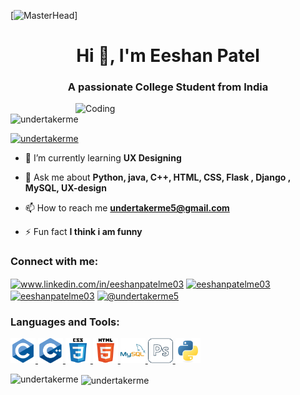 [![MasterHead](https://blog.sadarwa.com/wp-content/uploads/2019/09/github-front-1024x576.png)]
<h1 align="center">Hi 👋, I'm Eeshan Patel</h1>
<h3 align="center">A passionate College Student from India</h3>
<img align="right" alt="Coding" width="400" src="https://cdn.videoplasty.com/animation/chill-coding-programming-lo-fi-animation-stock-animation-21874-1280x720.jpg?1607096344">

<p align="left"> <img src="https://komarev.com/ghpvc/?username=undertakerme&label=Profile%20views&color=0e75b6&style=flat" alt="undertakerme" /> </p>

<p align="left"> <a href="https://github.com/ryo-ma/github-profile-trophy"><img src="https://github-profile-trophy.vercel.app/?username=undertakerme" alt="undertakerme" /></a> </p>

- 🌱 I’m currently learning **UX Designing**

- 💬 Ask me about **Python, java, C++, HTML, CSS, Flask , Django , MySQL, UX-design**

- 📫 How to reach me **undertakerme5@gmail.com**

- ⚡ Fun fact **I think i am funny**

<h3 align="left">Connect with me:</h3>
<p align="left">
<a href="https://linkedin.com/in/www.linkedin.com/in/eeshanpatelme03" target="blank"><img align="center" src="https://raw.githubusercontent.com/rahuldkjain/github-profile-readme-generator/master/src/images/icons/Social/linked-in-alt.svg" alt="www.linkedin.com/in/eeshanpatelme03" height="30" width="40" /></a>
<a href="https://instagram.com/eeshanpatelme03" target="blank"><img align="center" src="https://raw.githubusercontent.com/rahuldkjain/github-profile-readme-generator/master/src/images/icons/Social/instagram.svg" alt="eeshanpatelme03" height="30" width="40" /></a>
  <a href="https://leetcode.com/u/eeshanpatelme03/" target="blank"><img align="center" src="https://coderaky.com/images/icons/leetcode.png" alt="eeshanpatelme03" height="30" width="40" /></a>
<a href="https://www.hackerrank.com/@undertakerme5" target="blank"><img align="center" src="https://raw.githubusercontent.com/rahuldkjain/github-profile-readme-generator/master/src/images/icons/Social/hackerrank.svg" alt="@undertakerme5" height="30" width="40" /></a>
</p>

<h3 align="left">Languages and Tools:</h3>
<p align="left"> <a href="https://www.cprogramming.com/" target="_blank" rel="noreferrer"> <img src="https://raw.githubusercontent.com/devicons/devicon/master/icons/c/c-original.svg" alt="c" width="40" height="40"/> </a> <a href="https://www.w3schools.com/cpp/" target="_blank" rel="noreferrer"> <img src="https://raw.githubusercontent.com/devicons/devicon/master/icons/cplusplus/cplusplus-original.svg" alt="cplusplus" width="40" height="40"/> </a> <a href="https://www.w3schools.com/css/" target="_blank" rel="noreferrer"> <img src="https://raw.githubusercontent.com/devicons/devicon/master/icons/css3/css3-original-wordmark.svg" alt="css3" width="40" height="40"/> </a> <a href="https://www.w3.org/html/" target="_blank" rel="noreferrer"> <img src="https://raw.githubusercontent.com/devicons/devicon/master/icons/html5/html5-original-wordmark.svg" alt="html5" width="40" height="40"/> </a> <a href="https://www.mysql.com/" target="_blank" rel="noreferrer"> <img src="https://raw.githubusercontent.com/devicons/devicon/master/icons/mysql/mysql-original-wordmark.svg" alt="mysql" width="40" height="40"/> </a> <a href="https://www.photoshop.com/en" target="_blank" rel="noreferrer"> <img src="https://raw.githubusercontent.com/devicons/devicon/master/icons/photoshop/photoshop-line.svg" alt="photoshop" width="40" height="40"/> </a> <a href="https://www.python.org" target="_blank" rel="noreferrer"> <img src="https://raw.githubusercontent.com/devicons/devicon/master/icons/python/python-original.svg" alt="python" width="40" height="40"/> </a> </p>

<p><img align="left" src="https://github-readme-stats.vercel.app/api/top-langs?username=undertakerme&show_icons=true&locale=en&layout=compact" alt="undertakerme" /></p>

<p>&nbsp;<img align="center" src="https://github-readme-stats.vercel.app/api?username=undertakerme&show_icons=true&locale=en" alt="undertakerme" /></p>

